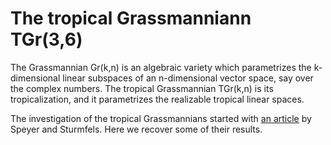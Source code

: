 # The tropical Grassmanniann TGr(3,6)

The Grassmannian Gr(k,n) is an algebraic variety which parametrizes the k-dimensional linear subspaces of an n-dimensional vector space, say over the complex numbers.
The tropical Grassmannian TGr(k,n) is its tropicalization, and it parametrizes the realizable tropical linear spaces.

The investigation of the tropical Grassmannians started with [an article](https://www.degruyter.com/document/doi/10.1515/advg.2004.023/pdf) by Speyer and Sturmfels.
Here we recover some of their results.
